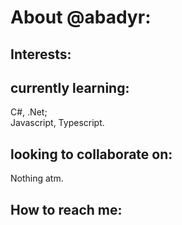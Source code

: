 # About @abadyr:

## Interests:
    
## currently learning:
C#, .Net;  
Javascript, Typescript.

## looking to collaborate on:
Nothing atm.

## How to reach me:

<!---
abadyr/abadyr is a ✨ special ✨ repository because its `README.md` (this file) appears on your GitHub profile.
You can click the Preview link to take a look at your changes.
--->
